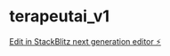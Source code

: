 # terapeutai_v1

[Edit in StackBlitz next generation editor ⚡️](https://stackblitz.com/~/github.com/P1ctoC0d3/terapeutai_v1)